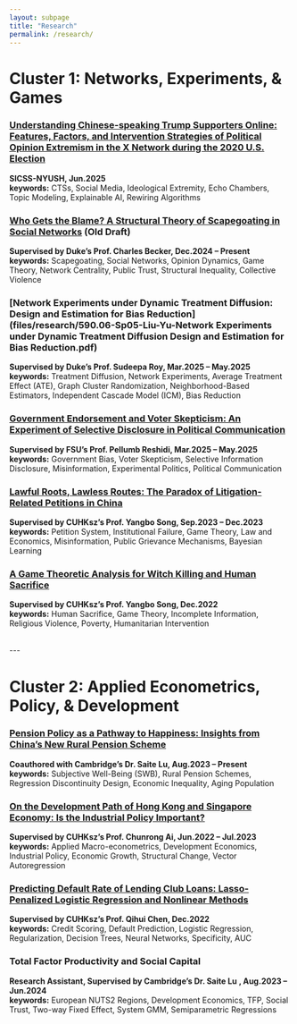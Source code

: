 ```yaml
---
layout: subpage
title: "Research"
permalink: /research/
---
```


# Cluster 1: Networks, Experiments, & Games

### [Understanding Chinese-speaking Trump Supporters Online: Features, Factors, and Intervention Strategies of Political Opinion Extremism in the X Network during the 2020 U.S. Election](files/research/SICSS_Pre.pdf)
**SICSS-NYUSH, Jun.2025**  
**keywords:** CTSs, Social Media, Ideological Extremity, Echo Chambers, Topic Modeling, Explainable AI, Rewiring Algorithms

### [Who Gets the Blame? A Structural Theory of Scapegoating in Social Networks](files/research/Working_Paper_1.pdf) (Old Draft)
**Supervised by Duke’s Prof. Charles Becker, Dec.2024 – Present**  
**keywords:** Scapegoating, Social Networks, Opinion Dynamics, Game Theory, Network Centrality, Public Trust, Structural Inequality, Collective Violence

### [Network Experiments under Dynamic Treatment Diffusion: Design and Estimation for Bias Reduction](files/research/590.06-Sp05-Liu-Yu-Network Experiments under Dynamic Treatment Diffusion Design and Estimation for Bias Reduction.pdf)  
**Supervised by Duke’s Prof. Sudeepa Roy, Mar.2025 – May.2025**  
**keywords:** Treatment Diffusion, Network Experiments, Average Treatment Effect (ATE), Graph Cluster Randomization, Neighborhood-Based Estimators, Independent Cascade Model (ICM), Bias Reduction

### [Government Endorsement and Voter Skepticism: An Experiment of Selective Disclosure in Political Communication](files/research/ECON_690_Concept_Paper_Group_3.pdf)  
**Supervised by FSU’s Prof. Pellumb Reshidi, Mar.2025 – May.2025**  
**keywords:** Government Bias, Voter Skepticism, Selective Information Disclosure, Misinformation, Experimental Politics, Political Communication

### [Lawful Roots, Lawless Routes: The Paradox of Litigation-Related Petitions in China](files/research/Independent_Research_1.pdf)    
**Supervised by CUHKsz’s Prof. Yangbo Song, Sep.2023 – Dec.2023**  
**keywords:** Petition System, Institutional Failure, Game Theory, Law and Economics, Misinformation, Public Grievance Mechanisms, Bayesian Learning

### [A Game Theoretic Analysis for Witch Killing and Human Sacrifice](files/research/ECO3160_Paper.pdf)    
**Supervised by CUHKsz’s Prof. Yangbo Song, Dec.2022**  
**keywords:** Human Sacrifice, Game Theory, Incomplete Information, Religious Violence, Poverty, Humanitarian Intervention

<br>
---


# Cluster 2: Applied Econometrics, Policy, & Development

### [Pension Policy as a Pathway to Happiness: Insights from China’s New Rural Pension Scheme](files/research/Working_Paper_2.pdf)    
**Coauthored with Cambridge’s Dr. Saite Lu, Aug.2023 – Present**  
**keywords:** Subjective Well-Being (SWB), Rural Pension Schemes, Regression Discontinuity Design, Economic Inequality, Aging Population

### [On the Development Path of Hong Kong and Singapore Economy: Is the Industrial Policy Important?](files/research/Independent_Research_3.pdf)    
**Supervised by CUHKsz’s Prof. Chunrong Ai, Jun.2022 – Jul.2023**  
**keywords:** Applied Macro-econometrics, Development Economics, Industrial Policy, Economic Growth, Structural Change, Vector Autoregression

### [Predicting Default Rate of Lending Club Loans: Lasso-Penalized Logistic Regression and Nonlinear Methods](files/research/ECO3080_Paper.pdf)    
**Supervised by CUHKsz’s Prof. Qihui Chen, Dec.2022**  
**keywords:** Credit Scoring, Default Prediction, Logistic Regression, Regularization, Decision Trees, Neural Networks, Specificity, AUC

### Total Factor Productivity and Social Capital  
**Research Assistant, Supervised by Cambridge’s Dr. Saite Lu , Aug.2023 – Jun.2024**  
**keywords:** European NUTS2 Regions, Development Economics, TFP, Social Trust, Two-way Fixed Effect, System GMM, Semiparametric Regressions
